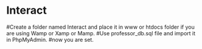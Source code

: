 # Interact

#Create a folder named Interact and place it in www or htdocs folder if you are using Wamp or Xamp or Mamp.
#Use professor_db.sql file and import it in PhpMyAdmin.
#now you are set.